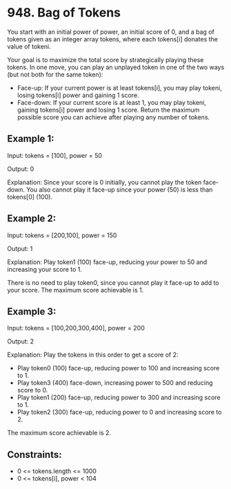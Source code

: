 # 948. Bag of Tokens

You start with an initial power of power, an initial score of 0, and a bag of tokens given as an integer array tokens, where each tokens[i] donates the value of tokeni.

Your goal is to maximize the total score by strategically playing these tokens. In one move, you can play an unplayed token in one of the two ways (but not both for the same token):

- Face-up: If your current power is at least tokens[i], you may play tokeni, losing tokens[i] power and gaining 1 score.
- Face-down: If your current score is at least 1, you may play tokeni, gaining tokens[i] power and losing 1 score.
Return the maximum possible score you can achieve after playing any number of tokens.

 

## Example 1:

Input: tokens = [100], power = 50

Output: 0

Explanation: Since your score is 0 initially, you cannot play the token face-down. You also cannot play it face-up since your power (50) is less than tokens[0] (100).

## Example 2:

Input: tokens = [200,100], power = 150

Output: 1

Explanation: Play token1 (100) face-up, reducing your power to 50 and increasing your score to 1.

There is no need to play token0, since you cannot play it face-up to add to your score. The maximum score achievable is 1.

## Example 3:

Input: tokens = [100,200,300,400], power = 200

Output: 2

Explanation: Play the tokens in this order to get a score of 2:

- Play token0 (100) face-up, reducing power to 100 and increasing score to 1.
- Play token3 (400) face-down, increasing power to 500 and reducing score to 0.
- Play token1 (200) face-up, reducing power to 300 and increasing score to 1.
- Play token2 (300) face-up, reducing power to 0 and increasing score to 2.

The maximum score achievable is 2.

 

## Constraints:

- 0 <= tokens.length <= 1000
- 0 <= tokens[i], power < 104